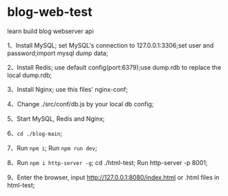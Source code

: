 # blog-web-test
learn build blog webserver api

1、Install MySQL; set MySQL's connection to 127.0.0.1:3306;set user and password;import mysql dump data;

2、Install Redis; use default config(port:6379);use dump.rdb to replace the local dump.rdb;

3、Install Nginx; use this files' nginx-conf;

4、Change ./src/conf/db.js by your local db config;

5、Start MySQL, Redis and Nginx;

6、`cd ./blog-main`;

7、Run `npm i`; Run `npm run dev`;

8、Run `npm i http-server -g`; cd ./html-test; Run http-server -p 8001;

9、Enter the browser, input http://127.0.0.1:8080/index.html or .html files in html-test;
